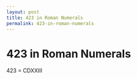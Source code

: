 ```yaml
---
layout: post
title: 423 in Roman Numerals
permalink: 423-in-roman-numerals
---
```


# 423 in Roman Numerals

423 = CDXXIII
